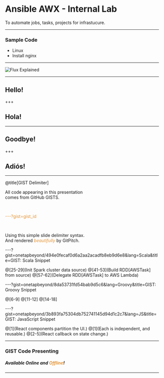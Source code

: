 # Ansible AWX - Internal Lab

To automate jobs, tasks, projects for infrastucure.

---

### Sample Code

- Linux
- Install nginx


---

![Flux Explained](https://facebook.github.io/flux/img/flux-simple-f8-diagram-explained-1300w.png)

---
## Hello!

+++

## Hola!

---

## Goodbye!

+++

## Adiós!

---

@title[GIST Delimiter]

All code appearing in this presentation   
comes from GitHub GISTS.

<br>

<span style="color:#e49436">---?gist=gist_id</span>

<br>

Using this simple slide delimiter syntax.   
And rendered <span style="color:#e49436"><i>beautifully</i></span> by GitPitch.

---?gist=onetapbeyond/494e0fecaf0d6a2aa2acadfb8eb9d6e8&lang=Scala&title=GIST: Scala Snippet

@[25-29](Init Spark cluster data source)
@[41-53](Build RDD[AWSTask] from source)
@[57-62](Delegate RDD[AWSTask] to AWS Lambda)

---?gist=onetapbeyond/8da53731fd54bab9d5c6&lang=Groovy&title=GIST: Groovy Snippet

@[6-9]
@[11-12]
@[14-18]

---?gist=onetapbeyond/3b893fa75304db752741145d94d1c2c7&lang=JS&title=GIST: JavaScript Snippet

@[1](React components partition the UI.)
@[1](Each is independent, and reusable.)
@[2-5](React callback on state change.)

---

### GIST Code Presenting

##### Available Online and <span style="color:#e49436">Offline</span>!

---
